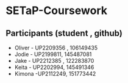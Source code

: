# SETaP-Coursework

## Participants (student , github)
- Oliver - UP2209356 , 106149435
- Jodie - UP2199811, 145487081
- Jake - UP2212385 , 122283870
- Keita - UP2202994, 145491346
- Kimona -UP2112249, 151773442
